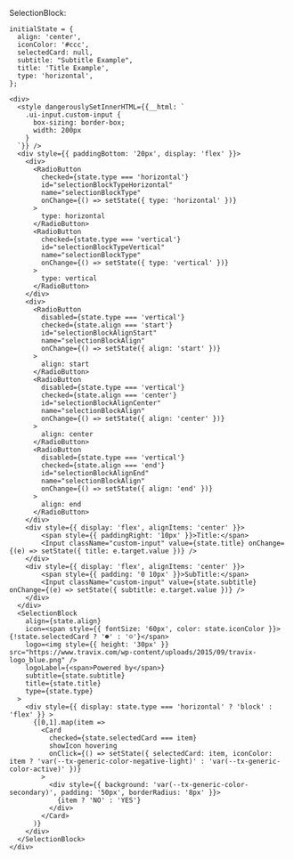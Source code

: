 SelectionBlock:

    initialState = {
      align: 'center',
      iconColor: '#ccc',
      selectedCard: null,
      subtitle: "Subtitle Example",
      title: 'Title Example',
      type: 'horizontal',
    };

    <div>
      <style dangerouslySetInnerHTML={{__html: `
        .ui-input.custom-input {
          box-sizing: border-box;
          width: 200px
        }
      `}} />
      <div style={{ paddingBottom: '20px', display: 'flex' }}>
        <div>
          <RadioButton
            checked={state.type === 'horizontal'}
            id="selectionBlockTypeHorizontal"
            name="selectionBlockType"
            onChange={() => setState({ type: 'horizontal' })}
          >
            type: horizontal
          </RadioButton>
          <RadioButton
            checked={state.type === 'vertical'}
            id="selectionBlockTypeVertical"
            name="selectionBlockType"
            onChange={() => setState({ type: 'vertical' })}
          >
            type: vertical
          </RadioButton>
        </div>
        <div>
          <RadioButton
            disabled={state.type === 'vertical'}
            checked={state.align === 'start'}
            id="selectionBlockAlignStart"
            name="selectionBlockAlign"
            onChange={() => setState({ align: 'start' })}
          >
            align: start
          </RadioButton>
          <RadioButton
            disabled={state.type === 'vertical'}
            checked={state.align === 'center'}
            id="selectionBlockAlignCenter"
            name="selectionBlockAlign"
            onChange={() => setState({ align: 'center' })}
          >
            align: center
          </RadioButton>
          <RadioButton
            disabled={state.type === 'vertical'}
            checked={state.align === 'end'}
            id="selectionBlockAlignEnd"
            name="selectionBlockAlign"
            onChange={() => setState({ align: 'end' })}
          >
            align: end
          </RadioButton>
        </div>
        <div style={{ display: 'flex', alignItems: 'center' }}>
            <span style={{ paddingRight: '10px' }}>Title:</span>
            <Input className="custom-input" value={state.title} onChange={(e) => setState({ title: e.target.value })} />
        </div>
        <div style={{ display: 'flex', alignItems: 'center' }}>
            <span style={{ padding: '0 10px' }}>SubTitle:</span>
            <Input className="custom-input" value={state.subtitle} onChange={(e) => setState({ subtitle: e.target.value })} />
        </div>
      </div>
      <SelectionBlock
        align={state.align}
        icon=<span style={{ fontSize: '60px', color: state.iconColor }}>{!state.selectedCard ? '☻' : '☺'}</span>
        logo=<img style={{ height: '30px' }} src="https://www.travix.com/wp-content/uploads/2015/09/travix-logo_blue.png" />
        logoLabel={<span>Powered by</span>}
        subtitle={state.subtitle}
        title={state.title}
        type={state.type}
      >
        <div style={{ display: state.type === 'horizontal' ? 'block' : 'flex' }} >
          {[0,1].map(item =>
            <Card
              checked={state.selectedCard === item}
              showIcon hovering
              onClick={() => setState({ selectedCard: item, iconColor: item ? 'var(--tx-generic-color-negative-light)' : 'var(--tx-generic-color-active)' })}
            >
              <div style={{ background: 'var(--tx-generic-color-secondary)', padding: '50px', borderRadius: '8px' }}>
                {item ? 'NO' : 'YES'}
              </div>
            </Card>
          )}
        </div>
      </SelectionBlock>
    </div>
